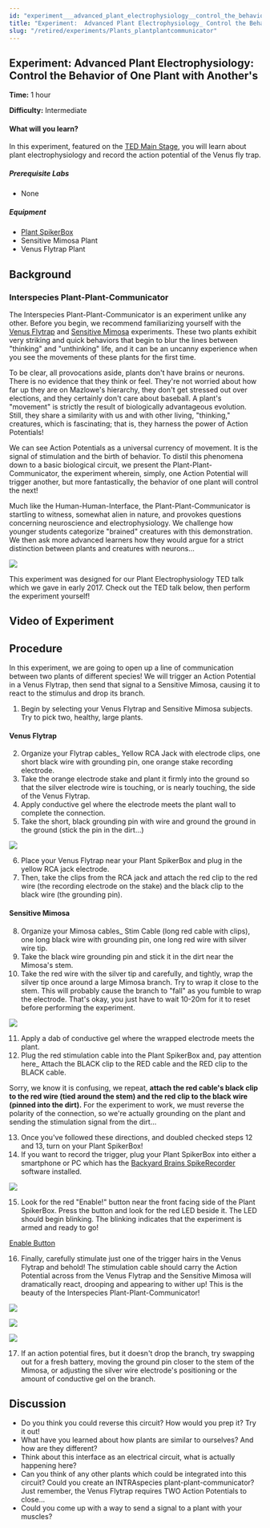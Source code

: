 ```yaml
---
id: "experiment___advanced_plant_electrophysiology__control_the_behavior_of_one_plant_with_another's"
title: "Experiment:  Advanced Plant Electrophysiology_ Control the Behavior of One Plant with Another's"
slug: "/retired/experiments/Plants_plantplantcommunicator"
---
```


## Experiment:  Advanced Plant Electrophysiology: Control the Behavior of One Plant with Another's


**Time:**  1 hour

**Difficulty:**   Intermediate

#### What will you learn?

In this experiment, featured on the [TED Main Stage](https://www.ted.com/talksgreg_gage_electrical_experiments_with_plants_that_count_and_communicate?utm_campaign=tedspread--a&utm_medium=referral&utm_source=tedcomshare), you will learn about plant electrophysiology and record the action potential of the Venus fly trap.

##### Prerequisite Labs

* None

##### Equipment

* [Plant SpikerBox](https://backyardbrains.com/products/plantspikerbox)
* Sensitive Mimosa Plant
* Venus Flytrap Plant

## Background

### Interspecies Plant-Plant-Communicator

The Interspecies Plant-Plant-Communicator is an experiment unlike any other.
Before you begin, we recommend familiarizing yourself with the [Venus Flytrap](./Plants_VenusFlytrap.md) and [Sensitive Mimosa](./Plants_SensitiveMimosaPudica.md) experiments. These two
plants exhibit very striking and quick behaviors that begin to blur the lines
between "thinking" and "unthinking" life, and it can be an uncanny experience
when you see the movements of these plants for the first time.

To be clear, all provocations aside, plants don't have brains or neurons.
There is no evidence that they think or feel. They're not worried about how
far up they are on Mazlowe's hierarchy, they don't get stressed out over
elections, and they certainly don't care about baseball. A plant's "movement"
is strictly the result of biologically advantageous evolution. Still, they
share a similarity with us and with other living, "thinking," creatures, which
is fascinating; that is, they harness the power of Action Potentials!

We can see Action Potentials as a universal currency of movement. It is the
signal of stimulation and the birth of behavior. To distil this phenomena down
to a basic biological circuit, we present the Plant-Plant-Communicator, the
experiment wherein, simply, one Action Potential will trigger another, but
more fantastically, the behavior of one plant will control the next!

Much like the Human-Human-Interface, the Plant-Plant-Communicator is startling
to witness, somewhat alien in nature, and provokes questions concerning
neuroscience and electrophysiology. We challenge how younger students
categorize "brained" creatures with this demonstration. We then ask more
advanced learners how they would argue for a strict distinction between plants
and creatures with neurons...

[ ![](./img/planttoplant_comic.jpg)](./img/planttoplant_comic.jpg)

This experiment was designed for our Plant Electrophysiology TED talk which we
gave in early 2017. Check out the TED talk below, then perform the experiment
yourself!

## Video of Experiment

## Procedure

In this experiment, we are going to open up a line of communication between
two plants of different species! We will trigger an Action Potential in a
Venus Flytrap, then send that signal to a Sensitive Mimosa, causing it to
react to the stimulus and drop its branch.

  1. Begin by selecting your Venus Flytrap and Sensitive Mimosa subjects. Try to pick two, healthy, large plants.   

#### Venus Flytrap

2. Organize your Flytrap cables_ Yellow RCA Jack with electrode clips, one short black wire with grounding pin, one orange stake recording electrode. 
  3. Take the orange electrode stake and plant it firmly into the ground so that the silver electrode wire is touching, or is nearly touching, the side of the Venus Flytrap. 
  4. Apply conductive gel where the electrode meets the plant wall to complete the connection. 
  5. Take the short, black grounding pin with wire and ground the ground in the ground (stick the pin in the dirt...) 

[ ![](./img/VenusGround2.jpg)](./img/VenusGround2.jpg)

  6. Place your Venus Flytrap near your Plant SpikerBox and plug in the yellow RCA jack electrode. 
  7. Then, take the clips from the RCA jack and attach the red clip to the red wire (the recording electrode on the stake) and the black clip to the black wire (the grounding pin).   

#### Sensitive Mimosa

8. Organize your Mimosa cables_ Stim Cable (long red cable with clips), one long black wire with grounding pin, one long red wire with silver wire tip. 
  9. Take the black wire grounding pin and stick it in the dirt near the Mimosa's stem. 
  10. Take the red wire with the silver tip and carefully, and tightly, wrap the silver tip once around a large Mimosa branch. Try to wrap it close to the stem. This will probably cause the branch to "fall" as you fumble to wrap the electrode. That's okay, you just have to wait 10-20m for it to reset before performing the experiment. 

[ ![](./img/MimosaElectrode2.png)](./img/MimosaElectrode2.png)

  11. Apply a dab of conductive gel where the wrapped electrode meets the plant. 
  12. Plug the red stimulation cable into the Plant SpikerBox and, pay attention here_ Attach the BLACK clip to the RED cable and the RED clip to the BLACK cable. 

Sorry, we know it is confusing, we repeat, **attach the red cable's black clip
to the red wire (tied around the stem) and the red clip to the black wire
(pinned into the dirt).** For the experiment to work, we must reverse the
polarity of the connection, so we're actually grounding on the plant and
sending the stimulation signal from the dirt...

  13. Once you've followed these directions, and doubled checked steps 12 and 13, turn on your Plant SpikerBox! 
  14. If you want to record the trigger, plug your Plant SpikerBox into either a smartphone or PC which has the [Backyard Brains SpikeRecorder](https://backyardbrains.com/products/spikerecorder) software installed. 

[ ![](./img/PPIAllSet_bright.jpg)](./img/PPIAllSet_bright.jpg)

  15. Look for the red "Enable!" button near the front facing side of the Plant SpikerBox. Press the button and look for the red LED beside it. The LED should begin blinking. The blinking indicates that the experiment is armed and ready to go! 

[Enable Button](./img/ppcenablebutton.jpg)

  16. Finally, carefully stimulate just one of the trigger hairs in the Venus Flytrap and behold! The stimulation cable should carry the Action Potential across from the Venus Flytrap and the Sensitive Mimosa will dramatically react, drooping and appearing to wither up! This is the beauty of the Interspecies Plant-Plant-Communicator! 

[ ![](./img/PPIVenus_bright.jpg)](./img/PPIVenus_bright.jpg)

[ ![](./img/PPIMimosa_bright.jpg)](./img/PPIMimosa_bright.jpg)

[ ![](./img/Plantcommunication.gif)](./img/Plantcommunication.gif)

  17. If an action potential fires, but it doesn't drop the branch, try swapping out for a fresh battery, moving the ground pin closer to the stem of the Mimosa, or adjusting the silver wire electrode's positioning or the amount of conductive gel on the branch. 

## Discussion

* Do you think you could reverse this circuit? How would you prep it? Try it out! 
* What have you learned about how plants are similar to ourselves? And how are they different? 
* Think about this interface as an electrical circuit, what is actually happening here? 
* Can you think of any other plants which could be integrated into this circuit? Could you create an INTRAspecies plant-plant-communicator? Just remember, the Venus Flytrap requires TWO Action Potentials to close... 
* Could you come up with a way to send a signal to a plant with your muscles?
